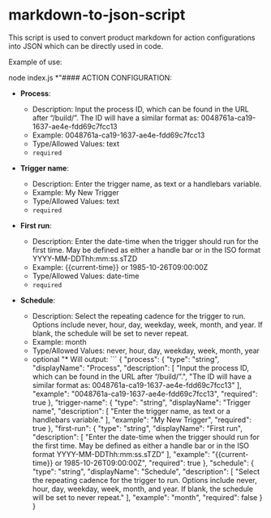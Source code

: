 # markdown-to-json-script


This script is used to convert product markdown for action configurations into JSON which can be directly used in code.



Example of use:

node index.js \*"#### ACTION CONFIGURATION: 
* **Process**:
	* Description: Input the process ID, which can be found in the URL after “/build/”.
The ID will have a similar format as: 0048761a-ca19-1637-ae4e-fdd69c7fcc13
	* Example: 0048761a-ca19-1637-ae4e-fdd69c7fcc13
	* Type/Allowed Values: text
	* `required`

* **Trigger name**:
	* Description: Enter the trigger name, as text or a handlebars variable.
	* Example: My New Trigger
	* Type/Allowed Values: text
	* `required`

* **First run**:
	* Description: Enter the date-time when the trigger should run for the first time. May be defined as  either a handle bar or in the ISO format YYYY-MM-DDThh:mm:ss.sTZD
	* Example: {{current-time}} or 1985-10-26T09:00:00Z
	* Type/Allowed Values: date-time
	* `required`

* **Schedule**:
	* Description: Select the repeating cadence for the trigger to run. Options include never, hour, day, weekday, week, month, and year. If blank, the schedule will be set to never repeat.
 	* Example: month
	* Type/Allowed Values: never, hour, day, weekday, week, month, year
	* optional
"\*
Will output: ```
{
  "process": {
    "type": "string",
    "displayName": "Process",
    "description": [
      "Input the process ID, which can be found in the URL after “/build/”.",
      "The ID will have a similar format as: 0048761a-ca19-1637-ae4e-fdd69c7fcc13"
    ],
    "example": "0048761a-ca19-1637-ae4e-fdd69c7fcc13",
    "required": true
  },
  "trigger-name": {
    "type": "string",
    "displayName": "Trigger name",
    "description": [
      "Enter the trigger name, as text or a handlebars variable."
    ],
    "example": "My New Trigger",
    "required": true
  },
  "first-run": {
    "type": "string",
    "displayName": "First run",
    "description": [
      "Enter the date-time when the trigger should run for the first time. May be defined as  either a handle bar or in the ISO format YYYY-MM-DDThh:mm:ss.sTZD"
    ],
    "example": "{{current-time}} or 1985-10-26T09:00:00Z",
    "required": true
  },
  "schedule": {
    "type": "string",
    "displayName": "Schedule",
    "description": [
      "Select the repeating cadence for the trigger to run. Options include never, hour, day, weekday, week, month, and year. If blank, the schedule will be set to never repeat."
    ],
    "example": "month",
    "required": false
  }
}
```
